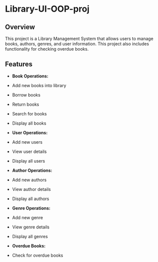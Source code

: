 # Library-UI-OOP-proj

## Overview

This project is a Library Management System that allows users to manage books, authors, genres, and user information. This project also includes functionality for checking overdue books.

## Features

- **Book Operations:**
- Add new books into library
- Borrow books
- Return books
- Search for books
- Display all books

- **User Operations:**
- Add new users
- View user details
- Display all users

- **Author Operations:**
- Add new authors
- View author details
- Display all authors

- **Genre Operations:**
- Add new genre
- View genre details
- Display all genres

- **Overdue Books:**
- Check for overdue books
 
